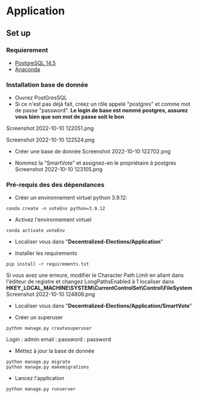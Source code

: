 # Application

## Set up

### Requierement

- [PostgreSQL 14.5](https://www.enterprisedb.com/downloads/postgres-postgresql-downloads)
- [Anaconda](https://www.anaconda.com/products/distribution)

### Installation base de donnée 
- Ouvrez PostGresSQL 
- Si ce n'est pas déjà fait, créez un rôle appelé "postgres" et comme mot de passe "password".
**Le login de base est nommé postgres, assurez vous bien que son mot de passe soit le bon**

Screenshot 2022-10-10 122051.png

Screenshot 2022-10-10 122524.png

- Créer une base de donnée 
Screenshot 2022-10-10 122702.png

- Nommez la "SmartVote" et assignez-en le propriétaire à postgres
Screenshot 2022-10-10 123105.png


### Pré-requis des des dépendances
- Créer un environnement virtuel python 3.9.12:
```shell
conda create -n voteEnv python=3.9.12
```

- Activez l'environnement virtuel 
```shell
conda activate voteEnv
```

- Localiser vous dans "**Decentralized-Elections/Application**"

- Installer les requirements 
```shell
pip install -r requirements.txt
```

Si vous avez une erreure, modifier le Character Path Limit en allant dans l'éditeur de registre et changez
LongPathsEnabled à 1 localiser dans **HKEY_LOCAL_MACHINE\SYSTEM\CurrentControlSet\Control\FileSystem**
Screenshot 2022-10-10 124806.png

- Localiser vous dans "**Decentralized-Elections/Application/SmartVote**"

- Créer un superuser 
```shell
python manage.py createsuperuser
```
Login : admin
email :
password : password

- Mettez à jour la base de donnée
```shell
python manage.py migrate
python manage.py makemigrations
```

- Lancez l'application
```shell
python manage.py runserver
```
